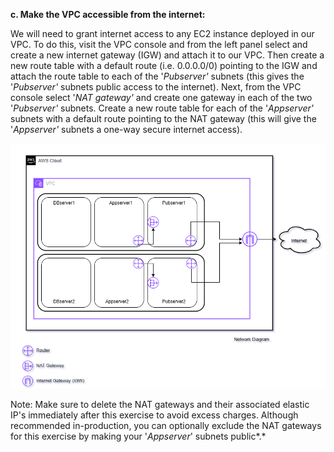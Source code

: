 **c. Make the VPC accessible from the internet:**

We will need to grant internet access to any EC2 instance deployed in
our VPC. To do this, visit the VPC console and from the left panel
select and create a new internet gateway (IGW) and attach it to our VPC.
Then create a new route table with a default route (i.e. 0.0.0.0/0)
pointing to the IGW and attach the route table to each of the
'*Pubserver'* subnets (this gives the '*Pubserver'* subnets public
access to the internet). Next, from the VPC console select '*NAT
gateway'* and create one gateway in each of the two '*Pubserver'*
subnets. Create a new route table for each of the '*Appserver'* subnets
with a default route pointing to the NAT gateway (this will give the
'*Appserver'* subnets a one-way secure internet access).

![network_diagram](./task1_images/vpc_internet_access_image1.png)

Note: Make sure to delete the NAT gateways and their associated elastic
IP's immediately after this exercise to avoid excess charges. Although
recommended in-production, you can optionally exclude the NAT gateways
for this exercise by making your '*Appserver*' subnets public*.*
